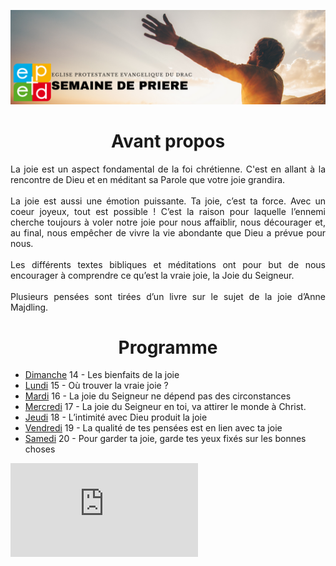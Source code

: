 ![alt text](images/SemaineDePriere.png "Semaine de priere")

<center><h1>Avant propos</h1></center>

<p align="justify">
La joie est un aspect fondamental de la foi chrétienne. C'est en allant à la
rencontre de Dieu et en méditant sa Parole que votre joie grandira.
<br/><br/>
La joie est aussi une émotion puissante. Ta joie, c’est ta force. Avec un coeur
joyeux, tout est possible ! C’est la raison pour laquelle l’ennemi cherche
toujours à voler notre joie pour nous affaiblir, nous décourager et, au final,
nous empêcher de vivre la vie abondante que Dieu a prévue pour nous.
<br/><br/>
Les différents textes bibliques et méditations ont pour but de nous
encourager à comprendre ce qu’est la vraie joie, la Joie du Seigneur.
<br/><br/>
Plusieurs pensées sont tirées d’un livre sur le sujet de la joie d’Anne
Majdling.
</p>

<center><h1>Programme</h1></center>

- [Dimanche](dimanche.md)
 14 - Les bienfaits de la joie
- [Lundi](lundi.md)
 15 - Où trouver la vraie joie ?
- [Mardi](mardi.md)
 16 - La joie du Seigneur ne dépend pas des circonstances
- [Mercredi](mercredi.md)
 17 - La joie du Seigneur en toi, va attirer le monde à Christ.
- [Jeudi](jeudi.md)
 18 - L’intimité avec Dieu produit la joie
- [Vendredi](vendredi.md)
 19 - La qualité de tes pensées est en lien avec ta joie
- [Samedi](samedi.md)
 20 - Pour garder ta joie, garde tes yeux fixés sur les bonnes choses

<div class="container">
<iframe src="https://www.youtube.com/embed/0aTLfEWuKUc" 
frameborder="0" allowfullscreen class="video"></iframe>
</div>